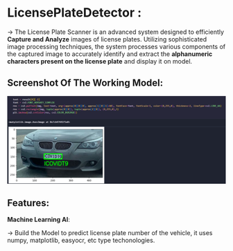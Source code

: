  # LicensePlateDetector :                                                                                               



->   The License Plate Scanner is an advanced system designed to efficiently **Capture and Analyze** images of license plates. Utilizing sophisticated image processing techniques, the system processes various components of the captured image to accurately identify and extract the   **alphanumeric characters present on the license plate**   and display it on model.



  ## Screenshot Of The Working Model:        


  <img width="1408" alt="image" 
  src="https://github.com/SriKrishna134/LicensePlateDetector-/blob/main/assets/thumbnail.png">   
  

 ## Features:  



   **Machine Learning AI**:
  
  
   ->  Build the Model to predict license plate number of the vehicle, it uses numpy, matplotlib, easyocr, etc type techonologies. 
      








                                                                                  




                                                                                                                                                              
                                                                                                                                                                                                                                                                                                                                                                                                                                                                                                                                                                    
